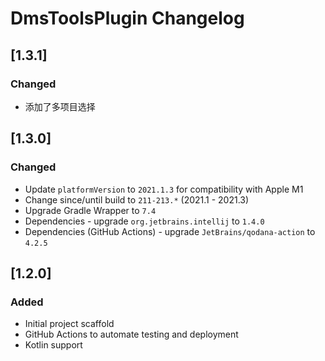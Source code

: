 <!-- Keep a Changelog guide -> https://keepachangelog.com -->

# DmsToolsPlugin Changelog

## [1.3.1]
### Changed
- 添加了多项目选择

## [1.3.0]
### Changed
- Update `platformVersion` to `2021.1.3` for compatibility with Apple M1
- Change since/until build to `211-213.*` (2021.1 - 2021.3)
- Upgrade Gradle Wrapper to `7.4`
- Dependencies - upgrade `org.jetbrains.intellij` to `1.4.0`
- Dependencies (GitHub Actions) - upgrade `JetBrains/qodana-action` to `4.2.5`

## [1.2.0]
### Added
- Initial project scaffold
- GitHub Actions to automate testing and deployment
- Kotlin support
